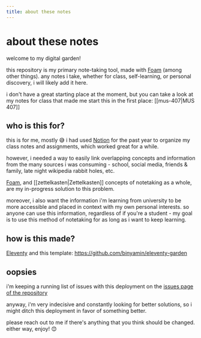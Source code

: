 ```yaml
---
title: about these notes
---
```


# about these notes

welcome to my digital garden!

this repository is my primary note-taking tool, made with [Foam](https://foambubble.github.io/) (among other things). any notes i take, whether for class, self-learning, or personal discovery, i will likely add it here.

i don't have a great starting place at the moment, but you can take a look at my notes for class that made me start this in the first place: [[mus-407|MUS 407]]

## who is this for?

this is for me, mostly 😅 i had used [Notion](https://www.notion.so/) for the past year to organize my class notes and assignments, which worked great for a while.

however, i needed a way to easily link overlapping concepts and information from the many sources i was consuming - school, social media, friends & family, late night wikipedia rabbit holes, etc.

[Foam](https://foambubble.github.io/), and [[zettelkasten|Zettelkasten]] concepts of notetaking as a whole, are my in-progress solution to this problem.

moreover, i also want the information i'm learning from university to be more accessible and placed in context with my own personal interests. so anyone can use this information, regardless of if you're a student - my goal is to use this method of notetaking for as long as i want to keep learning.

## how is this made?

[Eleventy](https://www.11ty.dev/) and this template: <https://github.com/binyamin/eleventy-garden>

## oopsies

i'm keeping a running list of issues with this deployment on the [issues page of the repository](https://github.com/renzol2/digital-garden/issues)

anyway, i'm very indecisive and constantly looking for better solutions, so i might ditch this deployment in favor of something better.

please reach out to me if there's anything that you think should be changed. either way, enjoy! 😊
